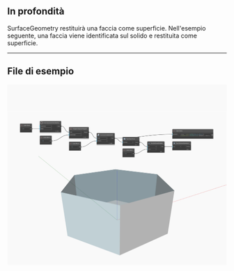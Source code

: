 ## In profondità
SurfaceGeometry restituirà una faccia come superficie. Nell'esempio seguente, una faccia viene identificata sul solido e restituita come superficie.
___
## File di esempio

![SurfaceGeometry](./Autodesk.DesignScript.Geometry.Face.SurfaceGeometry_img.jpg)


